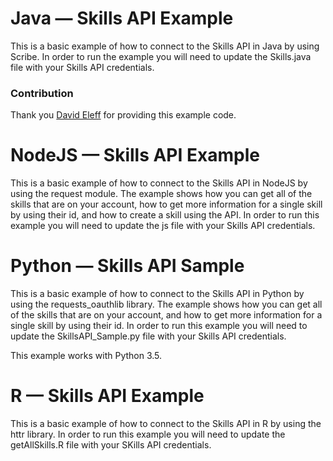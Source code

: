 # Java — Skills API Example

This is a basic example of how to connect to the Skills API in Java by using Scribe. In order to run the example you will need to update the Skills.java file with your Skills API credentials.

### Contribution

Thank you [David Eleff](https://github.com/deleff) for providing this example code.

# NodeJS — Skills API Example

This is a basic example of how to connect to the Skills API in NodeJS by using the request module. The example shows how you can get all of the skills that are on your account, how to get more information for a single skill by using their id, and how to create a skill using the API. In order to run this example you will need to update the js file with your Skills API credentials.

# Python — Skills API Sample

This is a basic example of how to connect to the Skills API in Python by using the requests_oauthlib library. The example shows how you can get all of the skills that are on your account, and how to get more information for a single skill by using their id. In order to run this example you will need to update the SkillsAPI_Sample.py file with your Skills API credentials.

This example works with Python 3.5.

# R — Skills API Example

This is a basic example of how to connect to the Skills API in R by using the httr library. In order to run this example you will need to update the getAllSkills.R file with your SKills API credentials.